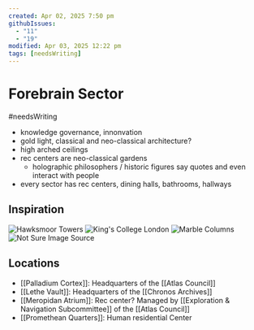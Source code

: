 ```yaml
---
created: Apr 02, 2025 7:50 pm
githubIssues:
  - "11"
  - "19"
modified: Apr 03, 2025 12:22 pm
tags: [needsWriting]
---
```


# Forebrain Sector

#needsWriting 

- knowledge governance, innonvation
- gold light, classical and neo-classical architecture?
- high arched ceilings
- rec centers are neo-classical gardens
	- holographic philosophers / historic figures say quotes and even interact with people
- every sector has rec centers, dining halls, bathrooms, hallways

## Inspiration

![Hawksmoor Towers](https://upload.wikimedia.org/wikipedia/commons/thumb/9/95/UK-2014-Oxford-All_Souls_College_03.jpg/1024px-UK-2014-Oxford-All_Souls_College_03.jpg)
![King's College London](https://upload.wikimedia.org/wikipedia/commons/thumb/e/e3/Kclssa.jpg/330px-Kclssa.jpg)
![Marble Columns](https://www.limestone.com/wp-content/uploads/2019/05/05_22_19_Impression0530_mg_01-750x330.jpg)
![Not Sure Image Source](https://png.pngtree.com/thumb_back/fw800/background/20240930/pngtree-classic-interior-design-with-marble-columns-and-sunlight-image_16282568.jpg)

## Locations

- [[Palladium Cortex]]: Headquarters of the [[Atlas Council]]
-  [[Lethe Vault]]: Headquarters of the [[Chronos Archives]]
- [[Meropidan Atrium]]: Rec center? Managed by [[Exploration & Navigation Subcommittee]] of the [[Atlas Council]]
- [[Promethean Quarters]]: Human residential Center